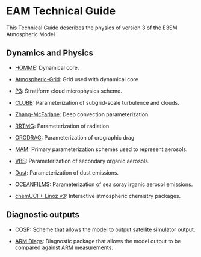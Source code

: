 # EAM Technical Guide

This Technical Guide describes the physics of version 3 of the E3SM Atmospheric Model

## Dynamics and Physics

- [HOMME](homme.md): Dynamical core.

- [Atmospheric-Grid](atmosphere-grid-overview.md): Grid used with dynamical core

- [P3](p3.md): Stratiform cloud microphysics scheme.

- [CLUBB](clubb.md): Parameterization of subgrid-scale turbulence and clouds.

- [Zhang-McFarlane](zm.md): Deep convection parameterization.

- [RRTMG](rrtmg.md): Parameterization of radiation.

- [ORODRAG](orodrag.md): Parameterization of orographic drag

- [MAM](mam.md): Primary parameterization schemes used to represent aerosols.

- [VBS](vbs.md): Parameterization of secondary organic aerosols.

- [Dust](dust.md): Parameterization of dust emissions.

- [OCEANFILMS](oceanfilms.md): Parameterization of sea soray irganic aerosol emissions.

- [chemUCI + Linoz v3](chemUCIlinozv3.md): Interactive atmospheric chemistry packages.

## Diagnostic outputs

- [COSP](cosp.md): Scheme that allows the model to output satellite simulator output.

- [ARM Diags](armdiags.md): Diagnostic package that allows the model output to be compared against ARM measurements.
